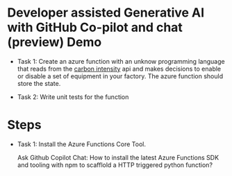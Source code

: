 # Developer assisted Generative AI with GitHub Co-pilot and chat (preview) Demo

- Task 1: Create an azure function with an unknow programming language that reads from the [carbon intensity](https://api.carbonintensity.org.uk/) api and makes decisions to enable or disable a set of equipment in your factory. The azure function should store the state.

- Task 2: Write unit tests for the function


# Steps

- Task 1:
    Install the Azure Functions Core Tool.

    Ask Github Copilot Chat:
    How to install the latest Azure Functions SDK and tooling with npm to scafflold a HTTP triggered python function?
    


